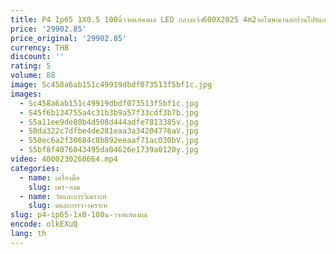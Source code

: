 ```yaml
---
title: P4 Ip65 1X0.5 100นิ้วจอแสดงผล LED กลางแจ้ง600X2025 4m2จอโฆษณานอกร้านโปรแกรมได้ป้ายผนังวิดีโอ nationstar
price: '29902.85'
price_original: '29902.85'
currency: THB
discount: ''
rating: 5
volume: 88
image: Sc458a6ab151c49919dbdf073513f5bf1c.jpg
images:
  - Sc458a6ab151c49919dbdf073513f5bf1c.jpg
  - S45f6b134755a4c31b3b9a57f33cdf3b7b.jpg
  - S5a11ee9de80b4d508d444adfe7813385v.jpg
  - S8da322c7dfbe4de281eaa3a34204776aV.jpg
  - S50ec6a2f30684c8b892eeaaf71ac030bV.jpg
  - S5bf8f4076843495da04626e1739a0120y.jpg
video: 4000230260664.mp4
categories:
  - name: เครื่องมือ
    slug: เคร-องม
  - name: วัดและการวิเคราะห์
    slug: ดและการว-เคราะห
slug: p4-ip65-1x0-100น-วจอแสดงผล
encode: olkEXuQ
lang: th
---
```

  